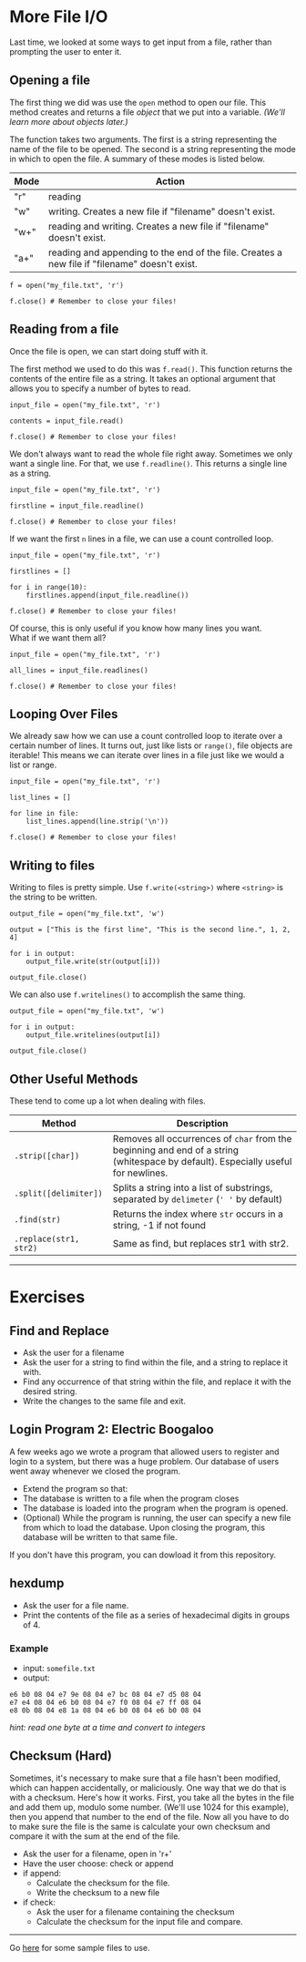 # More File I/O

Last time, we looked at some ways to get input from a file, rather than prompting 
the user to enter it.  

## Opening a file
The first thing we did was use the `open` method to open our file. This method creates 
and returns a file *object* that we put into a variable. *(We'll learn more about objects later.)*   

The function takes two arguments. The first is a string representing the name of the 
file to be opened. The second is a string representing the mode in which to open the 
file. A summary of these modes is listed below.  

| Mode | Action                                                   |  
|------|----------------------------------------------------------|  
| "r"  | reading                                                  |
| "w"  | writing. Creates a new file if "filename" doesn't exist. |
| "w+" | reading and writing. Creates a new file if "filename" doesn't exist.                                      |
| "a+" | reading and appending to the end of the file. Creates a new file if "filename" doesn't exist.            |


```Py
f = open("my_file.txt", 'r')

f.close() # Remember to close your files!
```

## Reading from a file

Once the file is open, we can start doing stuff with it.

The first method we used to do this was `f.read()`. This function returns the contents 
of the entire file as a string. It takes an optional argument that allows you to 
specify a number of bytes to read.  

```Py
input_file = open("my_file.txt", 'r')

contents = input_file.read()

f.close() # Remember to close your files!
```

We don't always want to read the whole file right away. Sometimes we only want a 
single line. For that, we use `f.readline()`. This returns a single line as a string.
```Py
input_file = open("my_file.txt", 'r')

firstline = input_file.readline()

f.close() # Remember to close your files!
```

If we want the first `n` lines in a file, we can use a count controlled loop.  

```Py
input_file = open("my_file.txt", 'r')

firstlines = []

for i in range(10):
    firstlines.append(input_file.readline())

f.close() # Remember to close your files!
```

Of course, this is only useful if you know how many lines you want.  
What if we want them all?

```Py
input_file = open("my_file.txt", 'r')

all_lines = input_file.readlines()

f.close() # Remember to close your files!
```  

## Looping Over Files
We already saw how we can use a count controlled loop to iterate over a certain number 
of lines. It turns out, just like lists or `range()`, file objects are iterable! This 
means we can iterate over lines in a file just like we would a list or range.

```Py
input_file = open("my_file.txt", 'r')

list_lines = []

for line in file:
    list_lines.append(line.strip('\n'))

f.close() # Remember to close your files!
```


## Writing to files
Writing to files is pretty simple. Use `f.write(<string>)` where `<string>` is the 
string to be written.  

```Py
output_file = open("my_file.txt", 'w')

output = ["This is the first line", "This is the second line.", 1, 2, 4]

for i in output:
    output_file.write(str(output[i]))

output_file.close()
```

We can also use `f.writelines()` to accomplish the same thing.  

```Py
output_file = open("my_file.txt", 'w')

for i in output:
    output_file.writelines(output[i])

output_file.close()
```

## Other Useful Methods
These tend to come up a lot when dealing with files.

| Method                | Description |
------------------------|-------------|
| `.strip([char])`      | Removes all occurrences of `char` from the beginning and end of a string (whitespace by default). Especially useful for newlines. |
| `.split([delimiter])` | Splits a string into a list of substrings, separated by `delimeter` (`' '` by default) |
| `.find(str)`          | Returns the index where `str` occurs in a string, -1 if not found |
| `.replace(str1, str2)`| Same as find, but replaces str1 with str2. |



---

# Exercises


## Find and Replace
- Ask the user for a filename
- Ask the user for a string to find within the file, and a string to replace it with.
- Find any occurrence of that string within the file, and replace it with the desired string.
- Write the changes to the same file and exit.  

## Login Program 2: Electric Boogaloo
A few weeks ago we wrote a program that allowed users to register and login to a system, 
but there was a huge problem. Our database of users went away whenever we closed the program. 

- Extend the program so that:
- The database is written to a file when the program closes
- The database is loaded into the program when the program is opened.
- (Optional) While the program is running, the user can specify a new file from which
to load the database. Upon closing the program, this database will be written to that same file.

If you don't have this program, you can dowload it from this repository.  


## hexdump
- Ask the user for a file name.
- Print the contents of the file as a series of hexadecimal digits in groups of 4.

### Example
- input: `somefile.txt`
- output: 
```
e6 b0 08 04 e7 9e 08 04 e7 bc 08 04 e7 d5 08 04
e7 e4 08 04 e6 b0 08 04 e7 f0 08 04 e7 ff 08 04
e8 0b 08 04 e8 1a 08 04 e6 b0 08 04 e6 b0 08 04
```
*hint: read one byte at a time and convert to integers*

## Checksum (Hard)
Sometimes, it's necessary to make sure that a file hasn't been modified, which can
happen accidentally, or maliciously. One way that we do that is with a checksum. Here's 
how it works. First, you take all the bytes in the file and add them up, modulo some 
number. (We'll use 1024 for this example), then you append that number to the end of the file. Now all you have to do to 
make sure the file is the same is calculate your own checksum and compare it with the 
sum at the end of the file.  

- Ask the user for a filename, open in 'r+'
- Have the user choose: check or append
- if append:
    - Calculate the checksum for the file.
    - Write the checksum to a new file
- if check:
    - Ask the user for a filename containing the checksum
    - Calculate the checksum for the input file and compare.

---
Go [here](https://github.com/aahadley/Junior-Knights/tree/master/Reviews_Lessons/4__File_io) for some sample files to use.